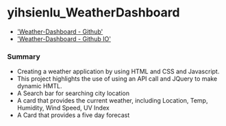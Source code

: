 # yihsienlu_WeatherDashboard

* ['Weather-Dashboard - Github']()
* ['Weather-Dashboard - Github IO']()

### Summary

* Creating a weather application by using HTML and CSS and Javascript.
* This project highlights the use of using an API call and JQuery to make dynamic HMTL.
* A Search bar for searching city location
* A card that provides the current weather, including Location, Temp, Humidity, Wind Speed, UV Index 
* A Card that provides a five day forecast 